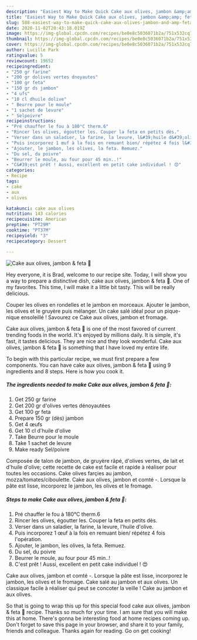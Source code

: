 ```yaml
---
description: "Easiest Way to Make Quick Cake aux olives, jambon &amp;amp; feta 🍞"
title: "Easiest Way to Make Quick Cake aux olives, jambon &amp;amp; feta 🍞"
slug: 588-easiest-way-to-make-quick-cake-aux-olives-jambon-and-amp-feta
date: 2020-11-02T20:43:18.019Z
image: https://img-global.cpcdn.com/recipes/be0e8c5036071b2a/751x532cq70/cake-aux-olives-jambon-feta-🍞-photo-principale-de-la-recette.jpg
thumbnail: https://img-global.cpcdn.com/recipes/be0e8c5036071b2a/751x532cq70/cake-aux-olives-jambon-feta-🍞-photo-principale-de-la-recette.jpg
cover: https://img-global.cpcdn.com/recipes/be0e8c5036071b2a/751x532cq70/cake-aux-olives-jambon-feta-🍞-photo-principale-de-la-recette.jpg
author: Lucille Park
ratingvalue: 5
reviewcount: 19652
recipeingredient:
- "250 gr farine"
- "200 gr dolives vertes dnoyautes"
- "100 gr feta"
- "150 gr ds jambon"
- "4 ufs"
- "10 cl dhuile dolive"
- " Beurre pour le moule"
- "1 sachet de levure"
- " Selpoivre"
recipeinstructions:
- "Pré chauffer le fou à 180°C therm.6"
- "Rincer les olives, égoutter les. Couper la feta en petits dès."
- "Verser dans un saladier, la farine, la levure, l&#39;huile d&#39;olive."
- "Puis incorporez 1 œuf à la fois en remuant bien/ répétez 4 fois l&#39;opération."
- "Ajouter, le jambon, les olives, la feta. Remuez."
- "Du sel, du poivre"
- "Beurrer le moule, au four pour 45 min..!"
- "C&#39;est prêt ! Aussi, excellent en petit cake individuel ! 😍"
categories:
- Recipe
tags:
- cake
- aux
- olives

katakunci: cake aux olives 
nutrition: 143 calories
recipecuisine: American
preptime: "PT29M"
cooktime: "PT37M"
recipeyield: "3"
recipecategory: Dessert

---
```



![Cake aux olives, jambon &amp; feta 🍞](https://img-global.cpcdn.com/recipes/be0e8c5036071b2a/751x532cq70/cake-aux-olives-jambon-feta-🍞-photo-principale-de-la-recette.jpg)

Hey everyone, it is Brad, welcome to our recipe site. Today, I will show you a way to prepare a distinctive dish, cake aux olives, jambon &amp; feta 🍞. One of my favorites. This time, I will make it a little bit tasty. This will be really delicious.

Couper les olives en rondelles et le jambon en morceaux. Ajouter le jambon, les olives et le gruyère puis mélanger. Un cake salé idéal pour un pique-nique ensoleillé ! Savourez ce Cake aux olives, jambon et fromage.

Cake aux olives, jambon &amp; feta 🍞 is one of the most favored of current trending foods in the world. It's enjoyed by millions daily. It is simple, it's fast, it tastes delicious. They are nice and they look wonderful. Cake aux olives, jambon &amp; feta 🍞 is something that I have loved my entire life.


To begin with this particular recipe, we must first prepare a few components. You can have cake aux olives, jambon &amp; feta 🍞 using 9 ingredients and 8 steps. Here is how you cook it.

<!--inarticleads1-->

##### The ingredients needed to make Cake aux olives, jambon &amp; feta 🍞:

1. Get 250 gr farine
1. Get 200 gr d&#39;olives vertes dénoyautées
1. Get 100 gr feta
1. Prepare 150 gr (dès) jambon
1. Get 4 œufs
1. Get 10 cl d&#39;huile d&#39;olive
1. Take  Beurre pour le moule
1. Take 1 sachet de levure
1. Make ready  Sel/poivre


Composée de talon de jambon, de gruyère râpé, d&#39;olives vertes, de lait et d&#39;huile d&#39;olive; cette recette de cake est facile et rapide à réaliser pour toutes les occasions. Cake olives farçies au jambon, mozza/tomates/ciboulette. Cake aux olives, jambon et comté -. Lorsque la pâte est lisse, incorporez le jambon, les olives et le fromage. 

<!--inarticleads2-->

##### Steps to make Cake aux olives, jambon &amp; feta 🍞:

1. Pré chauffer le fou à 180°C therm.6
1. Rincer les olives, égoutter les. Couper la feta en petits dès.
1. Verser dans un saladier, la farine, la levure, l&#39;huile d&#39;olive.
1. Puis incorporez 1 œuf à la fois en remuant bien/ répétez 4 fois l&#39;opération.
1. Ajouter, le jambon, les olives, la feta. Remuez.
1. Du sel, du poivre
1. Beurrer le moule, au four pour 45 min..!
1. C&#39;est prêt ! Aussi, excellent en petit cake individuel ! 😍


Cake aux olives, jambon et comté -. Lorsque la pâte est lisse, incorporez le jambon, les olives et le fromage. Cake salé au jambon et aux olives. Un classique facile à réaliser qui peut se concoter la veille ! Cake au jambon et aux olives. 

So that is going to wrap this up for this special food cake aux olives, jambon &amp; feta 🍞 recipe. Thanks so much for your time. I am sure that you will make this at home. There's gonna be interesting food at home recipes coming up. Don't forget to save this page in your browser, and share it to your family, friends and colleague. Thanks again for reading. Go on get cooking!
